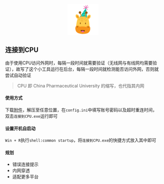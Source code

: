 <p align="center">
<img src="icon.png" width="100" >
</p>

## 连接到CPU

由于使用CPU访问外网时，每隔一段时间就需要验证（无线网与有线网均需要验证），故写了这个小工具运行在后台，每隔一段时间就检测能否访问外网，否则就尝试自动验证

> CPU 即 China Pharmaceutical University 的缩写，也代指其内网

#### 使用方式

下载<a href='https://github.com/wangtao2001/CPU/releases'>附件</a>，解压至任意位置，在`config.ini`中填写账号密码以及超时重连时间，双击`连接到CPU.exe`运行即可

#### 设置开机自启动

`Win + R`执行`shell:common startup`，将`连接到CPU.exe`的快捷方式放入其中即可

#### 规划

- 错误连接提示
- 内网穿透
- 适配更多平台
